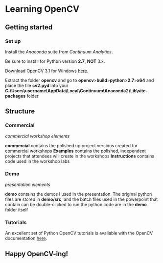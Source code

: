 # Learning OpenCV

## Getting started

### Set up
Install the *Anaconda* suite from *Continuum Analytics*.

Be sure to install for Python version **2.7**, **NOT** 3.x.

Download OpenCV 3.1 for Windows [here](https://sourceforge.net/projects/opencvlibrary/files/opencv-win/3.1.0/opencv-3.1.0.exe/download).

Extract the folder **opencv** and go to **opencv**>**build**>**python**>**2.7**>**x64**
and place the file **cv2.pyd** into your
**C:\Users\username\AppData\Local\Continuum\Anaconda2\Lib\site-packages** folder.

## Structure
### Commercial
*commercial workshop elements*

**commercial** contains the polished up project versions created for commercial workshops
  **Examples** contains the polished, independent projects that attendees will create in the workshops
  **Instructions** contains code used in the workshop labs

### Demo
*presentation elements*

**demo** contains the demos I used in the presentation. The original python files
are stored in **demo/src**, and the batch files used in the powerpoint that contain
can be double-clicked to run the python code are in the **demo** folder itself

### Tutorials
An excellent set of Python OpenCV tutorials is available with the OpenCV documentation
[here](http://docs.opencv.org/3.1.0/d6/d00/tutorial_py_root.html#gsc.tab=0).


## **Happy OpenCV-ing!**
